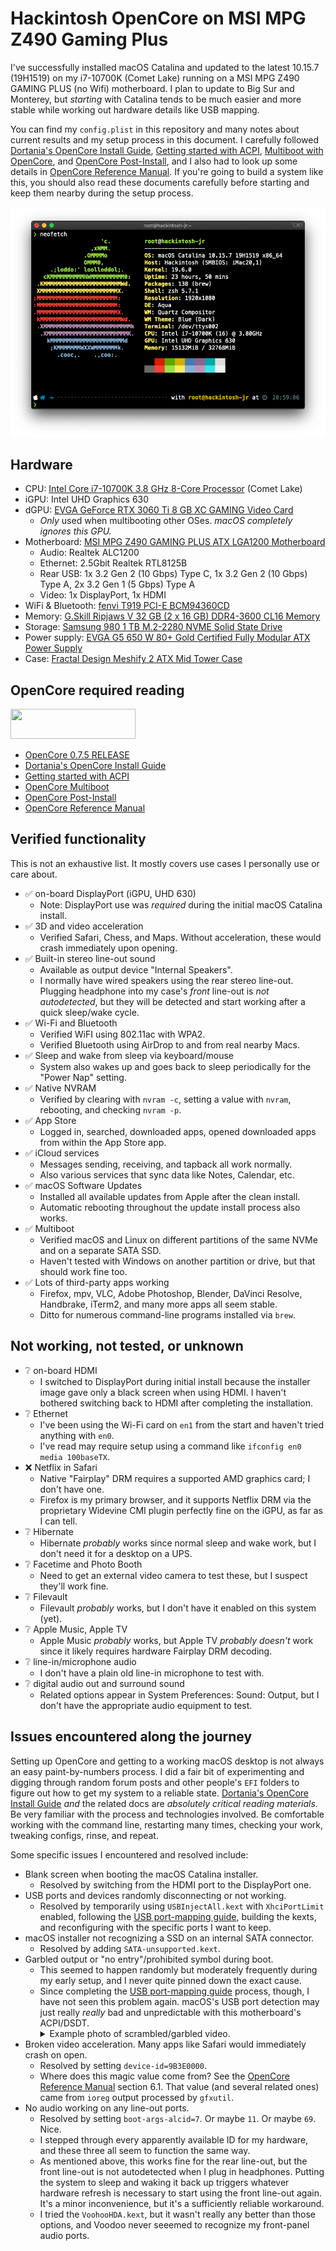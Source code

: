 # Hackintosh OpenCore on MSI MPG Z490 Gaming Plus

I've successfully installed macOS Catalina and updated to the latest 10.15.7 (19H1519) on my i7-10700K (Comet Lake) running on a MSI MPG Z490 GAMING PLUS (no Wifi) motherboard. I plan to update to Big Sur and Monterey, but *starting* with Catalina tends to be much easier and more stable while working out hardware details like USB mapping.

You can find my `config.plist` in this repository and many notes about current results and my setup process in this document. I carefully followed [Dortania's OpenCore Install Guide](https://dortania.github.io/OpenCore-Install-Guide/), [Getting started with ACPI](https://dortania.github.io/Getting-Started-With-ACPI/), [Multiboot with OpenCore](https://dortania.github.io/OpenCore-Multiboot/), and [OpenCore Post-Install](https://dortania.github.io/OpenCore-Post-Install/), and I also had to look up some details in [OpenCore Reference Manual](https://github.com/acidanthera/OpenCorePkg/blob/master/Docs/Configuration.pdf). If you're going to build a system like this, you should also read these documents carefully before starting and keep them nearby during the setup process.

<img src="https://github.com/infinitewarp/hackintosh-opencore-msi-z490/blob/main/images/screenshot-neofetch.png"/>

## Hardware

- CPU: [Intel Core i7-10700K 3.8 GHz 8-Core Processor](https://pcpartpicker.com/product/yhxbt6/intel-core-i7-10700k-38-ghz-8-core-processor-bx8070110700k) (Comet Lake)
- iGPU: Intel UHD Graphics 630
- dGPU: [EVGA GeForce RTX 3060 Ti 8 GB XC GAMING Video Card](https://pcpartpicker.com/product/ZdpmP6/evga-geforce-rtx-3060-ti-8-gb-xc-gaming-video-card-08g-p5-3663-kr)
    - *Only* used when multibooting other OSes. *macOS completely ignores this GPU.*
- Motherboard: [MSI MPG Z490 GAMING PLUS ATX LGA1200 Motherboard](https://pcpartpicker.com/product/YNTzK8/msi-mpg-z490-gaming-plus-atx-lga1200-motherboard-mpg-z490-gaming-plus)
    - Audio: Realtek ALC1200
    - Ethernet: 2.5Gbit Realtek RTL8125B
    - Rear USB: 1x 3.2 Gen 2 (10 Gbps) Type C, 1x 3.2 Gen 2 (10 Gbps) Type A, 2x 3.2 Gen 1 (5 Gbps) Type A
    - Video: 1x DisplayPort, 1x HDMI
- WiFi & Bluetooth: [fenvi T919 PCI-E BCM94360CD](https://pcpartpicker.com/product/CBPgXL/fenvi-t919-for-macos-pc-wifi-card-continuity-handoff-bcm94360cd-native-airport-wifi-bt-40-1750mbps-5ghz24ghz-3x3-mimo-abgnac-beamforming-wlan-pci-e-card-no-driver-needed-for-macos)
- Memory: [G.Skill Ripjaws V 32 GB (2 x 16 GB) DDR4-3600 CL16 Memory](https://pcpartpicker.com/product/zcH8TW/gskill-ripjaws-v-32-gb-2-x-16-gb-ddr4-3600-memory-f4-3600c16d-32gvkc)
- Storage: [Samsung 980 1 TB M.2-2280 NVME Solid State Drive](https://pcpartpicker.com/product/mKBG3C/samsung-980-1-tb-m2-2280-nvme-solid-state-drive-mz-v8v1t0bam)
- Power supply: [EVGA G5 650 W 80+ Gold Certified Fully Modular ATX Power Supply](https://pcpartpicker.com/product/3gJmP6/evga-g5-650-w-80-gold-certified-fully-modular-atx-power-supply-220-g5-0650-x1)
- Case: [Fractal Design Meshify 2 ATX Mid Tower Case](https://pcpartpicker.com/product/Tjwkcf/fractal-design-meshify-2-atx-mid-tower-case-fd-c-mes2a-05)

## OpenCore required reading

<img src="https://github.com/acidanthera/OpenCorePkg/blob/master/Docs/Logos/OpenCore_with_text_Small.png" width="200" height="48"/>

- [OpenCore 0.7.5 RELEASE](https://github.com/acidanthera/OpenCorePkg/releases/tag/0.7.5)
- [Dortania's OpenCore Install Guide](https://dortania.github.io/OpenCore-Install-Guide/)
- [Getting started with ACPI](https://dortania.github.io/Getting-Started-With-ACPI/)
- [OpenCore Multiboot](https://dortania.github.io/OpenCore-Multiboot/)
- [OpenCore Post-Install](https://dortania.github.io/OpenCore-Post-Install/)
- [OpenCore Reference Manual](https://github.com/acidanthera/OpenCorePkg/blob/master/Docs/Configuration.pdf)

## Verified functionality

This is not an exhaustive list. It mostly covers use cases I personally use or care about.

- :white_check_mark: on-board DisplayPort (iGPU, UHD 630)
    - Note: DisplayPort use was *required* during the initial macOS Catalina install.
- :white_check_mark: 3D and video acceleration
    - Verified Safari, Chess, and Maps. Without acceleration, these would crash immediately upon opening.
- :white_check_mark: Built-in stereo line-out sound
    - Available as output device "Internal Speakers".
    - I normally have wired speakers using the rear stereo line-out. Plugging headphone into my case's *front* line-out is *not autodetected*, but they will be detected and start working after a quick sleep/wake cycle.
- :white_check_mark: Wi-Fi and Bluetooth
    - Verified WiFI using 802.11ac with WPA2.
    - Verified Bluetooth using AirDrop to and from real nearby Macs.
- :white_check_mark: Sleep and wake from sleep via keyboard/mouse
    - System also wakes up and goes back to sleep periodically for the "Power Nap" setting.
- :white_check_mark: Native NVRAM
    - Verified by clearing with `nvram -c`, setting a value with `nvram`, rebooting, and checking `nvram -p`.
- :white_check_mark: App Store
    - Logged in, searched, downloaded apps, opened downloaded apps from within the App Store app.
- :white_check_mark: iCloud services
    - Messages sending, receiving, and tapback all work normally.
    - Also various services that sync data like Notes, Calendar, etc.
- :white_check_mark: macOS Software Updates
    - Installed all available updates from Apple after the clean install.
    - Automatic rebooting throughout the update install process also works.
- :white_check_mark: Multiboot
    - Verified macOS and Linux on different partitions of the same NVMe and on a separate SATA SSD.
    - Haven't tested with Windows on another partition or drive, but that should work fine too.
- :white_check_mark: Lots of third-party apps working
    - Firefox, mpv, VLC, Adobe Photoshop, Blender, DaVinci Resolve, Handbrake, iTerm2, and many more apps all seem stable.
    - Ditto for numerous command-line programs installed via `brew`.

## Not working, not tested, or unknown

- :grey_question: on-board HDMI
    - I switched to DisplayPort during initial install because the installer image gave only a black screen when using HDMI. I haven't bothered switching back to HDMI after completing the installation.
- :grey_question: Ethernet
    - I've been using the Wi-Fi card on `en1` from the start and haven't tried anything with `en0`.
    - I've read may require setup using a command like `ifconfig en0 media 100baseTX`.
- :x: Netflix in Safari
    - Native "Fairplay" DRM requires a supported AMD graphics card; I don't have one.
    - Firefox is my primary browser, and it supports Netflix DRM via the proprietary Widevine CMI plugin perfectly fine on the iGPU, as far as I can tell.
- :grey_question: Hibernate
    - Hibernate *probably* works since normal sleep and wake work, but I don't need it for a desktop on a UPS.
- :grey_question: Facetime and Photo Booth
    - Need to get an external video camera to test these, but I suspect they'll work fine.
- :grey_question: Filevault
    - Filevault *probably* works, but I don't have it enabled on this system (yet).
- :grey_question: Apple Music, Apple TV
    - Apple Music *probably* works, but Apple TV *probably doesn't* work since it likely requires hardware Fairplay DRM decoding.
- :grey_question: line-in/microphone audio
    - I don't have a plain old line-in microphone to test with.
- :grey_question: digital audio out and surround sound
    - Related options appear in System Preferences: Sound: Output, but I don't have the appropriate audio equipment to test.

## Issues encountered along the journey

Setting up OpenCore and getting to a working macOS desktop is not always an easy paint-by-numbers process. I did a fair bit of experimenting and digging through random forum posts and other people's `EFI` folders to figure out how to get my system to a reliable state. [Dortania's OpenCore Install Guide](https://dortania.github.io/OpenCore-Install-Guide/) *and* the related docs are *absolutely critical reading materials*. Be very familiar with the process and technologies involved. Be comfortable working with the command line, restarting many times, checking your work, tweaking configs, rinse, and repeat.

Some specific issues I encountered and resolved include:

- Blank screen when booting the macOS Catalina installer.
    - Resolved by switching from the HDMI port to the DisplayPort one.
- USB ports and devices randomly disconnecting or not working.
    - Resolved by temporarily using `USBInjectAll.kext` with `XhciPortLimit` enabled, following the [USB port-mapping guide](https://dortania.github.io/OpenCore-Post-Install/usb/), building the kexts, and reconfiguring with the specific ports I want to keep.
- macOS installer not recognizing a SSD on an internal SATA connector.
    - Resolved by adding `SATA-unsupported.kext`.
- Garbled output or "no entry"/prohibited symbol during boot.
    - This seemed to happen randomly but moderately frequently during my early setup, and I never quite pinned down the exact cause.
    - Since completing the [USB port-mapping guide](https://dortania.github.io/OpenCore-Post-Install/usb/) process, though, I have not seen this problem again. macOS's USB port detection may just really *really* bad and unpredictable with this motherboard's ACPI/DSDT.
        <details>
        <summary>Example photo of scrambled/garbled video.</summary>
        <img src="https://github.com/infinitewarp/hackintosh-opencore-msi-z490/blob/main/images/boot-garbage.jpg"/>
        </details>
- Broken video acceleration. Many apps like Safari would immediately crash on open.
    - Resolved by setting `device-id=9B3E0000`.
    - Where does this magic value come from? See the [OpenCore Reference Manual](https://github.com/acidanthera/OpenCorePkg/blob/master/Docs/Configuration.pdf) section 6.1. That value (and several related ones) came from `ioreg` output processed by `gfxutil`.
- No audio working on any line-out ports.
    - Resolved by setting `boot-args-alcid=7`. Or maybe `11`. Or maybe `69`. Nice.
    - I stepped through every apparently available ID for my hardware, and these three all seem to function the same way.
    - As mentioned above, this works fine for the rear line-out, but the front line-out is not autodetected when I plug in headphones. Putting the system to sleep and waking it back up triggers whatever hardware refresh is necessary to start using the front line-out again. It's a minor inconvenience, but it's a sufficiently reliable workaround.
    - I tried the `VoohooHDA.kext`, but it wasn't really any better than those options, and Voodoo never seeemed to recognize my front-panel audio ports.
